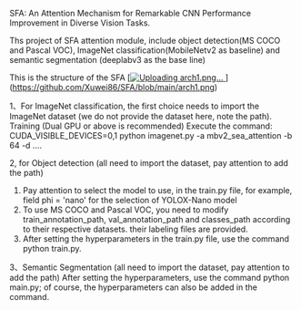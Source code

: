 SFA: An Attention Mechanism for Remarkable CNN Performance Improvement in Diverse Vision Tasks.

Ths project of SFA attention module, include object detection(MS COCO and Pascal VOC), ImageNet classification(MobileNetv2 as baseline) and semantic segmentation (deeplabv3 as the base line)

This is the structure of the SFA
[[![Uploading arch1.png…]()
](https://github.com/Xuwei86/SFA/blob/main/arch1.png)](https://github.com/Xuwei86/SFA/blob/main/arch1.png)

1、For ImageNet classification, the first choice needs to import the ImageNet dataset (we do not provide the dataset here, note the path).
Training
(Dual GPU or above is recommended)
Execute the command: CUDA_VISIBLE_DEVICES=0,1 python imagenet.py -a mbv2_sea_attention -b 64 -d ....

2, for Object detection (all need to import the dataset, pay attention to add the path)
1) Pay attention to select the model to use, in the train.py file, for example, field phi = 'nano' for the selection of YOLOX-Nano model
2) To use MS COCO and Pascal VOC, you need to modify train_annotation_path, val_annotation_path and classes_path according to their respective datasets. their labeling files are provided.
3) After setting the hyperparameters in the train.py file, use the command python train.py.


3、Semantic Segmentation (all need to import the dataset, pay attention to add the path)
After setting the hyperparameters, use the command python main.py; of course, the hyperparameters can also be added in the command.
